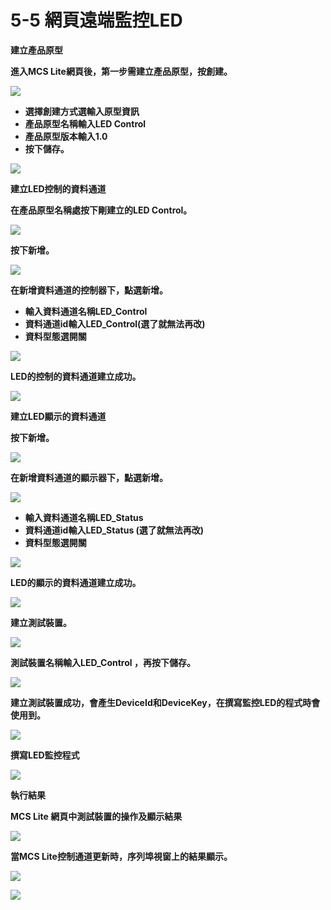 # 5-5 網頁遠端監控LED

**建立產品原型**

**進入MCS Lite網頁後，第一步需建立產品原型，按創建。**

![](https://lh5.googleusercontent.com/jyf4Sx380tn2kdna1BbMmWpJErWLyYnm8L73xUBAmi_bStHBGwKCIurq26HtO7QsAueuDtiB7y7MwQ3pEsNzEOVM5aIBIbcsrOWD4Kit_DNAmHqrRROhpJIRN6_cmQyAsf7YaL56IJAnIFxAZw)

* **選擇創建方式選輸入原型資訊**
* **產品原型名稱輸入LED Control**
* **產品原型版本輸入1.0**
* **按下儲存。**

![](https://lh6.googleusercontent.com/ruK43Krh920cpqt70wgjwgC47UNQF_Ljg7kuckTjS-gUBMxldsOHLro_g6IDPFYwuJhHluuHJ-hchcFyJaUA5H54xWRVam5YN68Utj1XKuvOeoGoqB2dIZnHawh4OOBBb3UwaeB9toZnm5N_Fw)

**建立LED控制的資料通道**

**在產品原型名稱處按下剛建立的LED Control。**

![](https://lh4.googleusercontent.com/3IEeKRWyHkdIUw6lpRlrl6G-3YIr38CkiOhbSiwG9cICfPNV_4K68nDv2jsTZ1vQQrmMvS4NT40UvgPnG3vAEcvhKLZ9mouyKwOHHjaWDDQuvfGFwucBIqQ7qntSgufKJ0SYoV0zm9WlL_JGPw)

**按下新增。**

![](https://lh3.googleusercontent.com/4ZbiuOBpd4TqYjR40kPuNzQtSzvR8nO7t8AquhFT6EPBVSKhWTEgb-M-PTiurVcCUOzkfZGgZ5mRZRnqIv1MAnBli_ZAnjiv57vs7H35TUUtxwihYURyuBygESjBO36STYwbN6UTzc9PVGeyqQ)



**在新增資料通道的控制器下，點選新增。**

* **輸入資料通道名稱LED\_Control**
* **資料通道id輸入LED\_Control\(選了就無法再改\)**
* **資料型態選開關**

![](https://lh3.googleusercontent.com/C1w8ekwWgd2z7c6rBNbDtXAMjrCqReRDEvEFhd2VA7iApV4s6HEKDGK92gIXBleLO2s2mWHx5MqGWubvEdDP3sa_dK8R85xOdeKeFIyKNincviaBQ_4uKirKQ3q8qw-676moMQwnY6DMC36mwg)



**LED的控制的資料通道建立成功。**

![](https://lh6.googleusercontent.com/WKAF-go6UkxmAmdQD1C7Qtwq6aU9kOZ2ArAqYjB1GPDZV7GQP_UNiL9GKEIC9-QQJsbSkkP7hx5j5UHMHaLAH_5GwOESBq5rt-jKUg15hDP3JkNvgcw0l8h5oCK5jxsiXgv2y3xBhV9jNbX6Sw)

**建立LED顯示的資料通道**

**按下新增。**

![](https://lh4.googleusercontent.com/dHuNPOYSWj2G3pCyz7fO9gooqgA6r5p71N-jIwn4VWmnYVoQAgrypexfXGnV7PgqUadKva_yta43Vwe1uPN--_iLqsvh4-r6gSODvgzjF-LUzfVOmJ4xgxvorFsU_W5ppPBrY3TxtaVp_mqZTw)

**在新增資料通道的顯示器下，點選新增。**

![](https://lh6.googleusercontent.com/l76isNk-7A3lM9y7J7vojCz0gF5xuaMPAjteYm2Jdd6m1GgEIvcu7sQA6B5roxWOfaYhSXBA8-ilWsFXUscBmbvb9wcyE6uI4j17iRBd-H4NDG3_aBYxnUMEthl7hgsU3SGQwIkdWUrtNsPktQ)

* **輸入資料通道名稱LED\_Status**
* **資料通道id輸入LED\_Status \(選了就無法再改\)**
* **資料型態選開關**

![](https://lh5.googleusercontent.com/bHR4WW22xm2e6nSOD1rl4Zq3cNbFvsebzj5YafdWixjmn4X78AzCBSnND8TmUZEc4jey4lcaO73LPJ_8OsNJ9TdmLdW4CXtsFhj93c89pP7mEUomf4x5dSBXN75NWaMkHdNuOCRbgLTkFzcgRg)

**LED的顯示的資料通道建立成功。**

![](https://lh5.googleusercontent.com/Vei2-g0acDcalLNokFLmnAgNkvkpRzDBDvqAyJnqfdAt5hKIVyTOeNk_zcDXUC8G4BdXi1IOBWLcw0DDfEeELsaSq2ZDnjs3p0m_7ehtpITXhDbcraqbeEG-trE6gt_4bOaxy7FVUE8P2Na3dA)

**建立測試裝置。**

![](https://lh3.googleusercontent.com/eLPyjGRnZHSYae-CM_5i_0qQQMpuibNAURQd0uv7wrvGps3lGM7hgOBsb2TurL5mWJlE5wQmk7vBJfNULhgYjrETLesAGJ-3yMCprGvyJGhGhe5Bh6A-AZo6zKvQK8ENBN-R620wXfG9tjDJzw)

**測試裝置名稱輸入LED\_Control ，再按下儲存。**

![](https://lh6.googleusercontent.com/s30FVFrXmlSR15CijCsJMGtYu-s1ofeGv8iyZ4b75KyIUWUpCifWOLJhyRQNmIzu2dQRMwx4xGy2-QvKVG7QA6Kip91njinB0n03YbcME-EilpGsUqIvflOJGr5CdFq-eNhlybrug3LcY_lwRA)

**建立測試裝置成功，會產生DeviceId和DeviceKey，在撰寫監控LED的程式時會使用到。**

![](https://lh6.googleusercontent.com/r3li1QKnjM8a6ouAG5Md9CZ8EnhsF-X77Oyhb98VGjmR3ReAO08DXSbCnyiOETZsBiSgBjH3PM4V26CJrboOxYIJjM7muKrnJ8sLpr0jWE1pdMCeFDTng_shA_GiusEZvq6Hfi-_YNJ0hzVb8Q)

**撰寫LED監控程式**

![](https://lh3.googleusercontent.com/HT3h5Sgh6O7UivuFPEiAAOrb_hhrxuH5HUnABNY_f-AGft1tR-9CrT1ZpftqfY2E7SNhcd6PO-waLxARaDikFsoA1ShqXie90bpnB0PjTljLyNoQ9TL8CWT-dUtg01OREHD_XSy4O5L7ZnYUig)

**執行結果**

**MCS Lite 網頁中測試裝置的操作及顯示結果**

![](https://lh5.googleusercontent.com/O8fDwXgxvPVBVnhCf_oJqWW8iATjVKdO4rbHqWi1glds4TqiEBsDnFuVQCaRi2wlvOeuj_dbIEO-oehKi9DDuZuOdhHQ8e2NOt1CGUaG72zDd__CgvnL8Kjfhv8IkxFDfb7VdnTGoPPobmyN5g)

**當MCS Lite控制通道更新時，序列埠視窗上的結果顯示。**

![](https://lh4.googleusercontent.com/whAPiIgPm_32GfHOoshsW9-otoNbjnpyk2FI83fWXIDJJJ22OgQcny1eIMHKnX4Z8CsvzQnPKzf2iDalftUZf0KV7CFHMUN2ZcTjE8zwc19mL5mlzaKoWHCQ8bbzE9MZ0Vts_Ej7LzIaF6vLag)

![](https://lh5.googleusercontent.com/Pn-la8uD2rSE5NQVzTduT5vAJoBqvbIu_joeTGzsiaep-sxupvb-WkBhSDe_3AyJq-oe0mTrUExk0hnFT3XSLjQKGcYPmMTSQNwf8SJeUiwBfkSWom6SrWIYz1_VhaYaj_LqZfreYbxp_DCOXQ)



